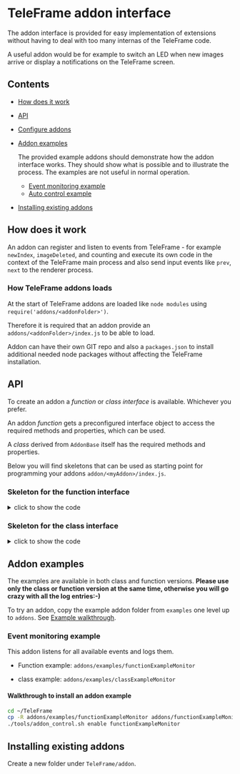 # TeleFrame addon interface

The addon interface is provided for easy implementation of extensions without having to deal with too many internas of the TeleFrame code.

A useful addon would be for example to switch an LED when new images arrive or display a notifications on the TeleFrame screen.


## Contents

- [How does it work](#how_does_it_work)

- [API](#api)

- [Configure addons]()
- [Addon examples](#Addon-examples)

  The provided example addons should demonstrate how the addon interface works. They should show what is possible and to illustrate the process. The examples are not useful in normal operation.

  - [Event monitoring example](#event-monitoring-example)
  - [Auto control example](#autoplay-example)

- [Installing existing addons](#installing-existing-addons)



## How does it work

An addon can register and listen to events from TeleFrame - for example `newIndex`, `imageDeleted`, and counting and execute its own code in the context of the TeleFrame main process and also send input events like `prev`, `next` to the renderer process.

### How TeleFrame addons loads

At the start of TeleFrame addons are loaded like `node modules` using `require('addons/<addonFolder>')`.

Therefore it is required that an addon provide an `addons/<addonFolder>/index.js` to be able to load.

Addon can have their own GIT repo and also a `packages.json` to install additional needed node packages without affecting the TeleFrame installation.

## API

To create an addon a *function* or *class interface* is available. Whichever you prefer.

An addon *function* gets a preconfigured interface object to access the required methods and properties, which can be used.

A _class_ derived from `AddonBase` itself has the required methods and properties.

Below you will find skeletons that can be used as starting point for programming your addons `addon/<myAddon>/index.js`.




### Skeleton for the **function interface**
<details>
<summary>click to show the code</summary>

```js
/**
 * Listen to all available events and output to the logger
 * @param  {AddonBase inherited} interface   object to register and send events
 */
const MayExampleAddonFunction = (interface) => {

  // register event listeners to something awesome
  //interface.registerListener('newImage', () => interface.logger.warn('New image arrived.'));
};

/*************** DO NOT EDIT THE LINE BELOW ***************/
if (typeof module !== 'undefined') {
  module.exports = MayExampleAddonFunction;
}
```
</details>


### Skeleton for the **class interface**
<details>
<summary>click to show the code</summary>

```js
const {AddonBase} = require(`${__dirname}/../../js/addonInterface`);

class MyExampleAddonClass  extends AddonBase {
  constructor(config) {
    super(config);

    // register event listeners to something awesome
    //this.registerListener('newImage', () => this.logger.warn('New image arrived.'));
};

/*************** DO NOT EDIT THE LINE BELOW ***************/
if (typeof module !== 'undefined') {
  module.exports = MyExampleAddonClass;
}
```
</details>


## Addon examples

The examples are available in both class and function versions.
**Please use only the class or function version at the same time, otherwise you will go crazy with all the log entries:-)**

To try an addon, copy the example addon folder from `examples` one level up to `addons`. See [Example walkthrough](###-Walkthrough-to-install-an-addon-example).

### Event monitoring example

This addon listens for all available events and logs them.

- Function example:
`addons/examples/functionExampleMonitor`

- class example:
 `addons/examples/classExampleMonitor`


#### Walkthrough to install an addon example

```sh
cd ~/TeleFrame
cp -R addons/examples/functionExampleMonitor addons/functionExampleMonitor
./tools/addon_control.sh enable functionExampleMonitor
```

## Installing existing addons


Create a new folder under `TeleFrame/addon`.
